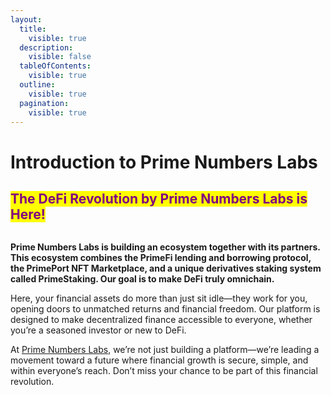 ```yaml
---
layout:
  title:
    visible: true
  description:
    visible: false
  tableOfContents:
    visible: true
  outline:
    visible: true
  pagination:
    visible: true
---
```


# Introduction to Prime Numbers Labs

## <mark style="color:purple;">**The DeFi Revolution by Prime Numbers Labs is Here!**</mark>

<figure><img src="../.gitbook/assets/primenumberspreview.jpg" alt=""><figcaption></figcaption></figure>

**Prime Numbers Labs is building an ecosystem together with its partners. This ecosystem combines the PrimeFi lending and borrowing protocol, the PrimePort NFT Marketplace, and a unique derivatives staking system called PrimeStaking. Our goal is to make DeFi truly omnichain.**

Here, your financial assets do more than just sit idle—they work for you, opening doors to unmatched returns and financial freedom. Our platform is designed to make decentralized finance accessible to everyone, whether you’re a seasoned investor or new to DeFi.

At [Prime Numbers Labs](https://www.primenumbers.xyz/), we’re not just building a platform—we’re leading a movement toward a future where financial growth is secure, simple, and within everyone’s reach. Don’t miss your chance to be part of this financial revolution.
